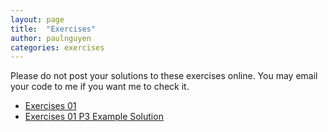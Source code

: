 ```yaml
---
layout: page
title:  "Exercises"
author: paulnguyen
categories: exercises
---
```


Please do not post your solutions to these exercises online. You may email your code to me if you want me to check it.

- [Exercises 01][ex01]
- [Exercises 01 P3 Example Solution][ex01samp]



[ex01]: /Spring2016/files/exercises/exercises01.pdf
[ex01samp]: /Spring2016/files/exercises/src01/counting_dna_nucleotides.py.html